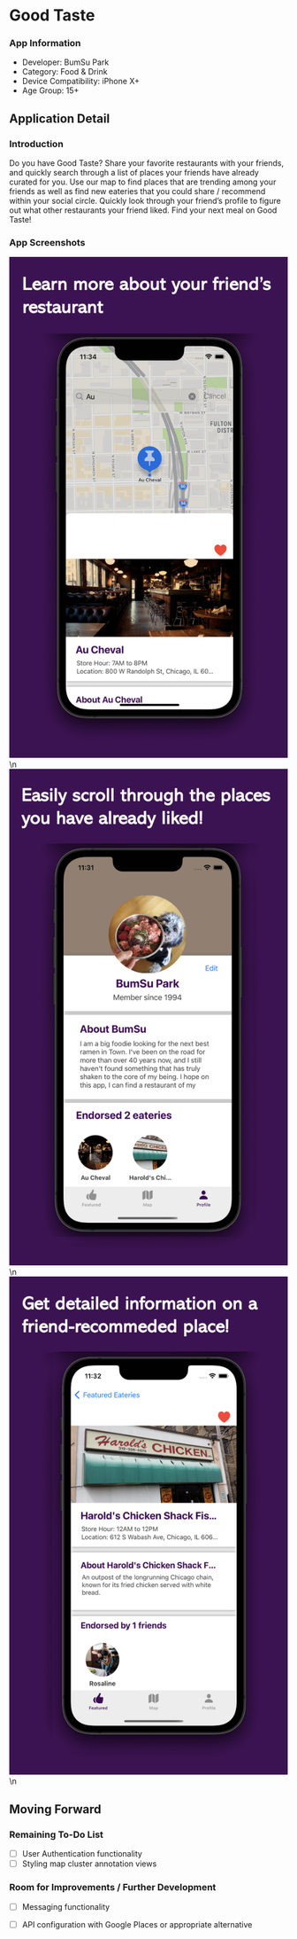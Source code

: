 # Good Taste

### App Information 
* Developer: BumSu Park
* Category: Food & Drink
* Device Compatibility: iPhone X+
* Age Group: 15+

## Application Detail

### Introduction 
Do you have Good Taste? Share your favorite restaurants with your friends, and quickly search through a list of places your friends have already curated for you. Use our map to find places that are trending among your friends as well as find new eateries that you could share / recommend within your social circle. Quickly look through your friend’s profile to figure out what other restaurants your friend liked. Find your next meal on Good Taste!

### App Screenshots
![Sample Application Look#1](https://github.com/bspark2318/good-taste-ios/blob/main/screen-shots/PlaceDetailSS.png)\n
![Sample Application Look#2](https://github.com/bspark2318/good-taste-ios/blob/main/screen-shots/AccountDetailSS.png)\n
![Sample Application Look#3](https://github.com/bspark2318/good-taste-ios/blob/main/screen-shots/PlaceFocusSS.png)\n

## Moving Forward

### Remaining To-Do List 
- [ ] User Authentication functionality
- [ ] Styling map cluster annotation views 

### Room for Improvements / Further Development
- [ ] Messaging functionality 
- [ ] API configuration with Google Places or appropriate alternative



